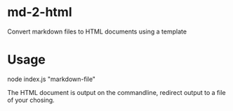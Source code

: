 # md-2-html
Convert markdown files to HTML documents using a template

# Usage

node index.js "markdown-file"

The HTML document is output on the commandline, redirect output to a file of your chosing.
